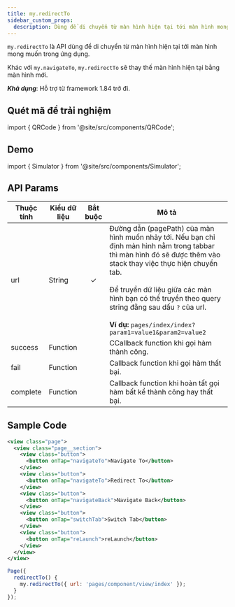 ```yaml
---
title: my.redirectTo
sidebar_custom_props:
  description: Dùng để di chuyển từ màn hình hiện tại tới màn hình mong muốn trong ứng dụng
---
```


`my.redirectTo` là API dùng để di chuyển từ màn hình hiện tại tới màn hình mong muốn trong ứng dụng.

Khác với `my.navigateTo`, `my.redirectTo` sẽ thay thế màn hình hiện tại bằng màn hình mới.

**_Khả dụng_**: Hỗ trợ từ framework 1.84 trở đi.

## Quét mã để trải nghiệm

import { QRCode } from '@site/src/components/QRCode';

<QRCode page="pages/api/navigator/index" />

## Demo

import { Simulator } from '@site/src/components/Simulator';

<Simulator page="pages/api/navigator/index" />

## API Params

| Thuộc tính | Kiểu dữ liệu | Bắt buộc | Mô tả                                                                                                                                                                                                                                                                                                                                                    |
| ---------- | ------------ | :------: | -------------------------------------------------------------------------------------------------------------------------------------------------------------------------------------------------------------------------------------------------------------------------------------------------------------------------------------------------------- |
| url        | String       |    ✓     | Đường dẫn (pagePath) của màn hình muốn nhảy tới. Nếu bạn chỉ định màn hình nằm trong tabbar thì màn hình đó sẽ được thêm vào stack thay việc thực hiện chuyển tab. <br /><br /> Để truyền dữ liệu giữa các màn hình bạn có thể truyền theo query string đằng sau dấu `?` của url. <br /><br />**Ví dụ:** `pages/index/index?param1=value1&param2=value2` |
| success    | Function     |          | CCallback function khi gọi hàm thành công.                                                                                                                                                                                                                                                                                                               |
| fail       | Function     |          | Callback function khi gọi hàm thất bại.                                                                                                                                                                                                                                                                                                                  |
| complete   | Function     |          | Callback function khi hoàn tất gọi hàm bất kể thành công hay thất bại.                                                                                                                                                                                                                                                                                   |

## Sample Code

```xml
<view class="page">
  <view class="page__section">
    <view class="button">
      <button onTap="navigateTo">Navigate To</button>
    </view>
    <view class="button">
      <button onTap="navigateTo">Redirect To</button>
    </view>
    <view class="button">
      <button onTap="navigateBack">Navigate Back</button>
    </view>
    <view class="button">
      <button onTap="switchTab">Switch Tab</button>
    </view>
    <view class="button">
      <button onTap="reLaunch">reLaunch</button>
    </view>
  </view>
</view>
```

```js
Page({
  redirectTo() {
    my.redirectTo({ url: 'pages/component/view/index' });
  }
});
```
